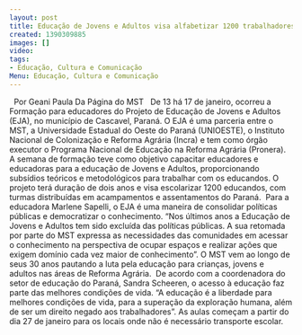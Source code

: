 ```yaml
---
layout: post
title: Educação de Jovens e Adultos visa alfabetizar 1200 trabalhadores no PR
created: 1390309885
images: []
video: 
tags:
- Educação, Cultura e Comunicação
Menu: Educação, Cultura e Comunicação
---
```



 
Por Geani Paula
Da Página do MST
 
De 13 há 17 de janeiro, ocorreu a Formação para educadores do Projeto de Educação de Jovens e Adultos (EJA), no município de Cascavel, Paraná. O EJA é uma parceria entre o MST, a Universidade Estadual do Oeste do Paraná (UNIOESTE), o Instituto Nacional de Colonização e Reforma Agrária (Incra) e tem como órgão executor o Programa Nacional de Educação na Reforma Agrária (Pronera).
A semana de formação teve como objetivo capacitar educadores e educadoras para a educação de Jovens e Adultos, proporcionando subsídios teóricos e metodológicos para trabalhar com os educandos.
O projeto terá duração de dois anos e visa escolarizar 1200 educandos, com turmas distribuídas em acampamentos e assentamentos do Paraná. 
Para a educadora Marlene Sapelli, o EJA é uma maneira de consolidar políticas públicas e democratizar o conhecimento. “Nos últimos anos a Educação de Jovens e Adultos tem sido excluída das políticas públicas. A sua retomada por parte do MST expressa as necessidades das comunidades em acessar o conhecimento na perspectiva de ocupar espaços e realizar ações que exigem domínio cada vez maior de conhecimento”.
O MST vem ao longo de seus 30 anos pautando a luta pela educação para crianças, jovens e adultos nas áreas de Reforma Agrária. 
De acordo com a coordenadora do setor de educação do Paraná, Sandra Scheeren, o acesso à educação faz parte das melhores condições de vida. “A educação é a liberdade para melhores condições de vida, para a superação da exploração humana, além de ser um direito negado aos trabalhadores”.
As aulas começam a partir do dia 27 de janeiro para os locais onde não é necessário transporte escolar.
 
